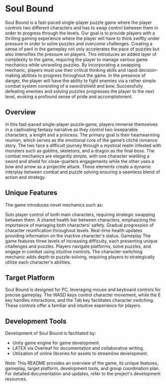 # Soul Bound
Soul Bound is a fast-paced single-player puzzle game where the player controls two different characters and has to swap control between them in order to progress through the levels. Our goal is to provide players with a thrilling gaming experience where the player will have to think swiftly under pressure in order to solve puzzles and overcome challenges. Creating a sense of peril in the gameplay not only accelerates the pace of puzzles but also intensifies the pressure on players. This introduces an added layer of complexity to the game, requiring the player to manage various game mechanics while unraveling puzzles. By incorporating a swapping mechanic, players must use their critical thinking skills and rapid decision-making abilities to progress throughout the game. In the presence of danger, the player will have the ability to fight enemies via a rather simple combat system consisting of a sword/shield and bow. Successfully defeating enemies and solving puzzles progresses the player to the next level, evoking a profound sense of pride and accomplishment.

## Overview
In this fast-paced single-player puzzle game, players immerse themselves in a captivating fantasy narrative as they control two inseparable characters, a knight and a princess. The primary goal is their heartwarming reunion, which serves as the emotional core of the game’s cliché romance story. The two face a difficult journey through a mystical realm infested with monsters such as goblins, skeletons, and a dragon as the final boss. The combat mechanics are elegantly simple, with one character wielding a sword and shield for close-quarters engagements while the other uses a bow and arrow as a projectile attack. These elements create a dynamic interplay between combat and puzzle solving ensuring a seamless blend of action and strategy.

## Unique Features
The game introduces novel mechanics such as:

Solo player control of both main characters, requiring strategic swapping between them.
A shared health bar between characters, emphasizing the importance of managing both characters' safety.
Gradual progression of character reunification throughout levels.
Real-time health updates providing information on the inactive character's status.
Gameplay
The game features three levels of increasing difficulty, each presenting unique challenges and puzzles. Players navigate platforms, solve puzzles, and engage in combat using intuitive controls. The character-switching mechanic adds depth to puzzle-solving, requiring players to strategically utilize each character's abilities.

## Target Platform
Soul Bound is designed for PC, leveraging mouse and keyboard controls for precise gameplay. The WASD keys control character movement, while the E key handles interactions, and the Tab key facilitates character switching. These controls offer a familiar and intuitive experience for players.

## Development Tools
Development of Soul Bound is facilitated by:

- Unity game engine for game development.
- LATEX via Overleaf for documentation and collaborative writing.
- Utilization of online libraries for assets to streamline development.

Note: This README provides an overview of the game, its unique features, gameplay, target platform, development tools, and group coordination plan. For detailed documentation and updates, refer to the project's development resources.
